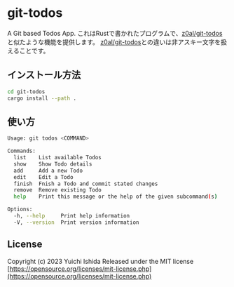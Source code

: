 # git-todos

A Git based Todos App.
これはRustで書かれたプログラムで、[z0al/git-todos](https://github.com/z0al/git-todos)と似たような機能を提供します。
[z0al/git-todos](https://github.com/z0al/git-todos)との違いは非アスキー文字を扱えることです。

## インストール方法

```sh
cd git-todos
cargo install --path .
```

## 使い方

```sh
Usage: git todos <COMMAND>

Commands:
  list    List available Todos
  show    Show Todo details
  add     Add a new Todo
  edit    Edit a Todo
  finish  Fnish a Todo and commit stated changes
  remove  Remove existing Todo
  help    Print this message or the help of the given subcommand(s)

Options:
  -h, --help     Print help information
  -V, --version  Print version information
```

## License

Copyright (c) 2023 Yuichi Ishida
Released under the MIT license
[https://opensource.org/licenses/mit-license.php](https://opensource.org/licenses/mit-license.php)
